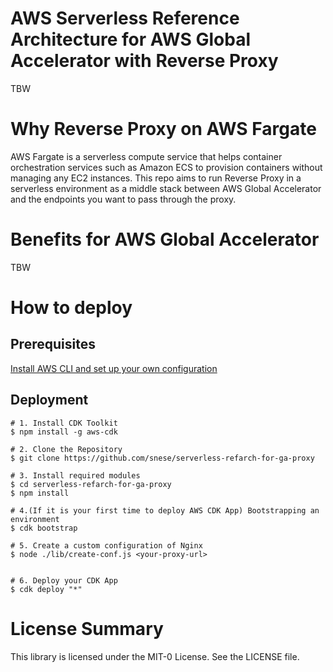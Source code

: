 # AWS Serverless Reference Architecture for AWS Global Accelerator with Reverse Proxy
TBW

# Why Reverse Proxy on AWS Fargate
AWS Fargate is a serverless compute service that helps container orchestration services such as Amazon ECS to provision containers without managing any EC2 instances. This repo aims to run Reverse Proxy in a serverless environment as a middle stack between AWS Global Accelerator and the endpoints you want to pass through the proxy.

# Benefits for AWS Global Accelerator
TBW

# How to deploy
## Prerequisites
[Install AWS CLI and set up your own configuration](https://docs.aws.amazon.com/cli/latest/userguide/cli-chap-install.html)
## Deployment 
```
# 1. Install CDK Toolkit
$ npm install -g aws-cdk

# 2. Clone the Repository
$ git clone https://github.com/snese/serverless-refarch-for-ga-proxy

# 3. Install required modules
$ cd serverless-refarch-for-ga-proxy
$ npm install

# 4.(If it is your first time to deploy AWS CDK App) Bootstrapping an environment
$ cdk bootstrap

# 5. Create a custom configuration of Nginx 
$ node ./lib/create-conf.js <your-proxy-url>


# 6. Deploy your CDK App
$ cdk deploy "*"

```

# License Summary
This library is licensed under the MIT-0 License. See the LICENSE file.
